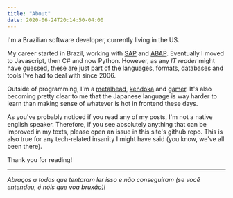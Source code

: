 ```yaml
---
title: "About"
date: 2020-06-24T20:14:50-04:00
---
```


I'm a Brazilian software developer, currently living in the US. 

My career started in Brazil, working with [SAP](https://www.casadocodigo.com.br/products/livro-abap) and [ABAP](https://www.abapzombie.com/). Eventually I moved to Javascript, then C# and now Python. However, as any _IT reader_ might have guessed, these are just part of the languages, formats, databases and tools I've had to deal with since 2006. 

Outside of programming, I'm a [metalhead](https://www.youtube.com/watch?v=K3jXXsL0q5A), [kendoka](https://youtu.be/Amju_GepRo8?t=659) and [gamer](https://www.youtube.com/watch?v=p2JhxUB4hoQ). It's also becoming pretty clear to me that the Japanese language is way harder to learn than making sense of whatever is hot in frontend these days.

As you've probably noticed if you read any of my posts, I'm not a native english speaker. Therefore, if you see absolutely anything that can be improved in my texts, please open an issue in this site's github repo. This is also true for any tech-related insanity I might have said (you know, we've all been there).

Thank you for reading! 

---

_Abraços a todos que tentaram ler isso e não conseguiram (se você entendeu, é nóis que voa bruxão)!_
